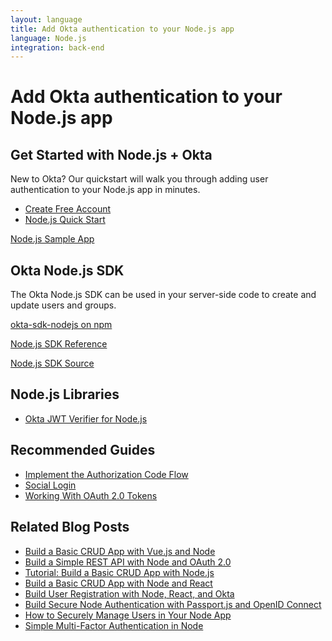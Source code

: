 ```yaml
---
layout: language
title: Add Okta authentication to your Node.js app
language: Node.js
integration: back-end
---
```


# <i class='icon-48 docsPage code-nodejs'></i> Add Okta authentication to your Node.js app

## Get Started with Node.js + Okta

New to Okta? Our quickstart will walk you through adding user authentication to your Node.js app in minutes.

<ul class='language-ctas'>
	<li>
		<a href='https://developer.okta.com/signup/' class='Button--red' data-proofer-ignore>
			<span>Create Free Account</span>
		</a>
	</li>
	<li>
		<a href='/quickstart/#/okta-sign-in-page/nodejs/' class='Button--blue' data-proofer-ignore>
			<span>Node.js Quick Start</span>
		</a>
	</li>
</ul>

<a href='https://github.com/okta/samples-nodejs-express-4'>
	<span class='fa fa-github'></span> <span>Node.js Sample App</span>
</a>

## Okta Node.js SDK

The Okta Node.js SDK can be used in your server-side code to create and update users and groups.

<a href='https://www.npmjs.com/package/@okta/okta-sdk-nodejs' class="language-reference">
	<span class='icon download-16'></span> <span>okta-sdk-nodejs on npm</span>
</a>

<p class="language-reference">
	<a href='https://developer.okta.com/okta-sdk-nodejs/jsdocs/' class="language-reference">
		<span class='icon expression-16'></span> 
		<span>Node.js SDK Reference</span>
	</a>
</p>

<a href='https://developer.okta.com/okta-sdk-nodejs/jsdocs/'>
	<span class='fa fa-github'></span> <span>Node.js SDK Source</span>
</a>

## Node.js Libraries

<ul class="language-libraries">
	<li>
		<i class='fa fa-github'></i>
		<a href="https://github.com/okta/okta-oidc-js/tree/master/packages/jwt-verifier">
			<span>Okta JWT Verifier for Node.js</span>
		</a>
	</li>
</ul>

## Recommended Guides

<ul class="language-list">
	<li><a href="https://developer.okta.com/authentication-guide/implementing-authentication/auth-code">Implement the Authorization Code Flow</a></li>
	<li><a href="https://developer.okta.com/authentication-guide/social-login/">Social Login</a></li>
	<li><a href="https://developer.okta.com/authentication-guide/tokens/">Working With OAuth 2.0 Tokens</a></li>
</ul>

## Related Blog Posts

<ul class="language-list">
	<li><a href="https://developer.okta.com/blog/2018/02/15/build-crud-app-vuejs-node">Build a Basic CRUD App with Vue.js and Node</a></li>
	<li><a href="https://developer.okta.com/blog/2018/08/21/build-secure-rest-api-with-node">Build a Simple REST API with Node and OAuth 2.0</a></li>
	<li><a href="https://developer.okta.com/blog/2018/06/28/tutorial-build-a-basic-crud-app-with-node">Tutorial: Build a Basic CRUD App with Node.js</a></li>
	<li><a href="https://developer.okta.com/blog/2018/07/10/build-a-basic-crud-app-with-node-and-react">Build a Basic CRUD App with Node and React</a></li>
	<li><a href="https://developer.okta.com/blog/2018/02/06/build-user-registration-with-node-react-and-okta">Build User Registration with Node, React, and Okta</a></li>
	<li><a href="https://developer.okta.com/blog/2018/05/18/node-authentication-with-passport-and-oidc">Build Secure Node Authentication with Passport.js and OpenID Connect</a></li>
	<li><a href="https://developer.okta.com/blog/2018/06/26/securely-manage-users-node-app">How to Securely Manage Users in Your Node App</a></li>
	<li><a href="https://developer.okta.com/blog/2018/05/22/simple-multifactor-authentication-in-node">Simple Multi-Factor Authentication in Node</a></li>
</ul>

